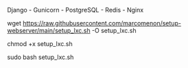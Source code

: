 Django - Gunicorn - PostgreSQL - Redis - Nginx

wget https://raw.githubusercontent.com/marcomenon/setup-webserver/main/setup_lxc.sh -O setup_lxc.sh

chmod +x setup_lxc.sh

sudo bash setup_lxc.sh